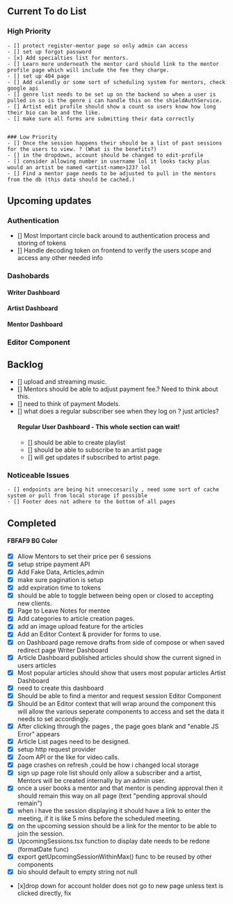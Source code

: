 ## Current To do List
### High Priority
    - [] protect register-mentor page so only admin can access   
    - [] set up forgot password
    - [x] Add specialties list for mentors.
    - [] Learn more underneath the mentor card should link to the mentor profile page which will include the fee they charge.
    - [] set up 404 page
    - [] Add calendly or some sort of scheduling system for mentors, check google api 
    - [] genre list needs to be set up on the backend so when a user is pulled in so is the genre i can handle this on the shieldAuthService.
    - [] Artist edit profile should show a count so users know how long their bio can be and the like.
    - [] make sure all forms are submitting their data correctly


    ### Low Priority
    - [] Once the session happens their should be a list of past sessions for the users to view. ? (What is the benefits?)
    - [] in the dropdown, account should be changed to edit-profile
    - [] consider allowing number in username lol it looks tacky plus would an artist be named <artist-name>123? lol
    - [] Find a mentor page needs to be adjusted to pull in the mentors from the db (this data should be cached.)


## Upcoming updates

### Authentication
- [] Most Important circle back around to authentication process and storing of tokens
- [] Handle decoding token on frontend to verify the users scope and access any other needed info


### Dashobards

#### Writer Dashboard





#### Artist Dashboard

#### Mentor Dashboard 


### Editor Component




## Backlog

- [] upload and streaming music.
- [] Mentors should be able to adjust payment fee.? Need to think about this.
- [] need to think of payment Models.
- [] what does a regular subscriber see when they log on ? just articles?
    #### Regular User Dashboard - This whole section can wait!
    - [] should be able to create playlist
    - [] should be able to subscribe to an artist page
    - [] will get updates if subscribed to artist page.

 ### Noticeable Issues

    - [] endpoints are being hit unneccesarily , need some sort of cache system or pull from local storage if possible
    - [] Footer does not adhere to the bottom of all pages

    
## Completed
#### FBFAF9 BG Color
- [x] Allow Mentors to set their price per 6 sessions
- [x] setup stripe payment API
- [x] Add Fake Data, Articles,admin 
- [x] make sure pagination is setup
- [x] add expiration time to tokens
- [x] should be able to toggle between being open or closed to accepting new clients.
- [x]  Page to Leave Notes for mentee 
- [x] Add categories to article creation pages.
- [x] add an image upload feature for the articles 
- [x] Add an Editor Context &amp; provider for forms to use.
- [x] on Dashboard page remove drafts from side of compose or when saved redirect page
Writer Dashboard
- [x] Article Dashboard published articles should show the current signed in users articles
- [x]  Most popular articles should show that users most popular articles
Artist Dashboard
- [x]  need to create this dashboard
- [x]  Should be able to find a mentor and request session
Editor Component
- [x] Should be an Editor context that will wrap around the component this will allow the various seperate components to access and set the data it needs to set accordingly. 
- [x] After clicking through the pages , the page goes blank and 
        "enable JS Error" appears
- [x] Article List pages need to be designed.
- [x] setup http request provider
- [x] Zoom API or the like for video calls.
- [x] page crashes on refresh ,could be how i changed local storage
- [x] sign up page role list should only allow a subscriber and a artist, Mentors will be created internally by an admin user.
- [x] once a user books a mentor and that mentor is pending approval then it should remain this way on all page (text "pending approval should remain")
- [x] when i have the session displaying it should have a link to enter the meeting, if it is like 5 mins before the scheduled meeting.
- [x] on the upcoming session should be a link for the mentor to be able to join the session. 
- [x] UpcomingSessions.tsx function to display date needs to be redone (formatDate func)
- [x] export getUpcomingSessionWithinMax() func to be reused by other components
- [x] bio should default to empty string not null
- [x]drop down for account holder does not go to new page unless text is clicked directly, fix